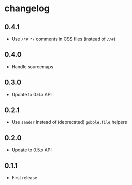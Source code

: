 # changelog

## 0.4.1

* Use `/*# */` comments in CSS files (instead of `//#`)

## 0.4.0

* Handle sourcemaps

## 0.3.0

* Update to 0.6.x API

## 0.2.1

* Use `sander` instead of (deprecated) `gobble.file` helpers

## 0.2.0

* Update to 0.5.x API

## 0.1.1

* First release